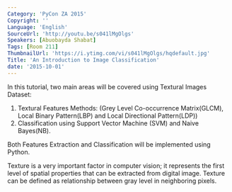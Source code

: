 ```yaml
---
Category: 'PyCon ZA 2015'
Copyright: ''
Language: 'English'
SourceUrl: 'http://youtu.be/s041lMgOlgs'
Speakers: [Abuobayda Shabat]
Tags: [Room 211]
ThumbnailUrl: 'https://i.ytimg.com/vi/s041lMgOlgs/hqdefault.jpg'
Title: 'An Introduction to Image Classification'
date: '2015-10-01'
---
```

In this tutorial, two main areas will be covered using Textural Images Dataset:
<ol>
<li>Textural Features Methods: (Grey Level Co-occurrence Matrix(GLCM), Local Binary Pattern(LBP) and Local Directional Pattern(LDP))</li>
<li>Classification using Support Vector Machine (SVM) and Naive Bayes(NB).</li>
</ol>

Both Features Extraction and Classification will be implemented using Python.

Texture is a very important factor in computer vision; it represents the first level of spatial properties that can be extracted from digital image. Texture can be defined as relationship between gray level in neighboring pixels.
